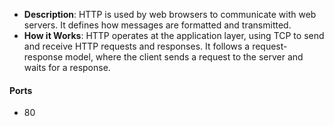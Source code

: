 - **Description**: HTTP is used by web browsers to communicate with web servers. It defines how messages are formatted and transmitted.
- **How it Works**: HTTP operates at the application layer, using TCP to send and receive HTTP requests and responses. It follows a request-response model, where the client sends a request to the server and waits for a response.

#### Ports
- 80